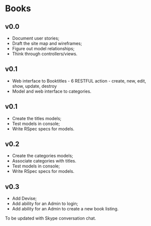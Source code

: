 # Books

## v0.0

* Document user stories;
* Draft the site map and wireframes;
* Figure out model relationships;
* Think through controllers/views.

## v0.1

* Web interface to Booktitles - 6 RESTFUL action - create, new, edit, show, update, destroy
* Model and web interface to categories.



## v0.1

* Create the titles models;
* Test models in console;
* Write RSpec specs for models.

## v0.2

* Create the categories models;
* Associate categories with titles.
* Test models in console;
* Write RSpec specs for models.

## v0.3

* Add Devise;
* Add ability for an Admin to login;
* Add ability for an Admin to create a new book listing.


To be updated with Skype conversation chat.